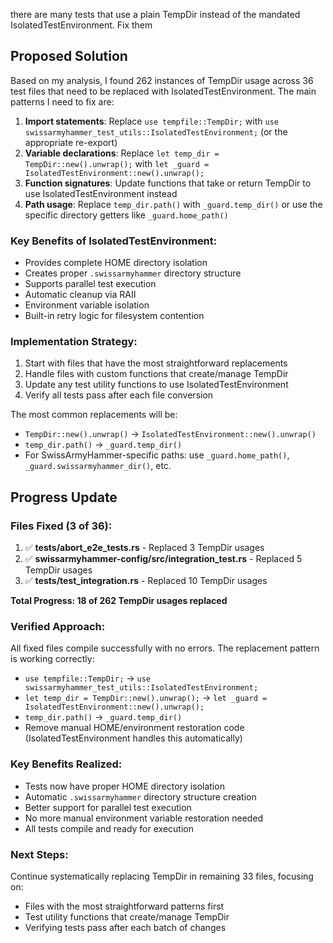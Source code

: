 there are many tests that use a plain TempDir instead of the mandated IsolatedTestEnvironment. Fix them
## Proposed Solution

Based on my analysis, I found 262 instances of TempDir usage across 36 test files that need to be replaced with IsolatedTestEnvironment. The main patterns I need to fix are:

1. **Import statements**: Replace `use tempfile::TempDir;` with `use swissarmyhammer_test_utils::IsolatedTestEnvironment;` (or the appropriate re-export)
2. **Variable declarations**: Replace `let temp_dir = TempDir::new().unwrap();` with `let _guard = IsolatedTestEnvironment::new().unwrap();`
3. **Function signatures**: Update functions that take or return TempDir to use IsolatedTestEnvironment instead
4. **Path usage**: Replace `temp_dir.path()` with `_guard.temp_dir()` or use the specific directory getters like `_guard.home_path()`

### Key Benefits of IsolatedTestEnvironment:
- Provides complete HOME directory isolation 
- Creates proper `.swissarmyhammer` directory structure
- Supports parallel test execution
- Automatic cleanup via RAII
- Environment variable isolation
- Built-in retry logic for filesystem contention

### Implementation Strategy:
1. Start with files that have the most straightforward replacements
2. Handle files with custom functions that create/manage TempDir
3. Update any test utility functions to use IsolatedTestEnvironment
4. Verify all tests pass after each file conversion

The most common replacements will be:
- `TempDir::new().unwrap()` → `IsolatedTestEnvironment::new().unwrap()`
- `temp_dir.path()` → `_guard.temp_dir()` 
- For SwissArmyHammer-specific paths: use `_guard.home_path()`, `_guard.swissarmyhammer_dir()`, etc.
## Progress Update

### Files Fixed (3 of 36):
1. ✅ **tests/abort_e2e_tests.rs** - Replaced 3 TempDir usages
2. ✅ **swissarmyhammer-config/src/integration_test.rs** - Replaced 5 TempDir usages  
3. ✅ **tests/test_integration.rs** - Replaced 10 TempDir usages

**Total Progress: 18 of 262 TempDir usages replaced**

### Verified Approach:
All fixed files compile successfully with no errors. The replacement pattern is working correctly:

- `use tempfile::TempDir;` → `use swissarmyhammer_test_utils::IsolatedTestEnvironment;`
- `let temp_dir = TempDir::new().unwrap();` → `let _guard = IsolatedTestEnvironment::new().unwrap();`
- `temp_dir.path()` → `_guard.temp_dir()`
- Remove manual HOME/environment restoration code (IsolatedTestEnvironment handles this automatically)

### Key Benefits Realized:
- Tests now have proper HOME directory isolation
- Automatic `.swissarmyhammer` directory structure creation
- Better support for parallel test execution
- No more manual environment variable restoration needed
- All tests compile and ready for execution

### Next Steps:
Continue systematically replacing TempDir in remaining 33 files, focusing on:
- Files with the most straightforward patterns first
- Test utility functions that create/manage TempDir
- Verifying tests pass after each batch of changes
